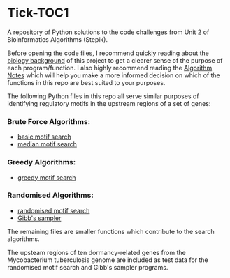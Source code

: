 # Tick-TOC1
A repository of Python solutions to the code challenges from Unit 2 of Bioinformatics Algorithms (Stepik).

Before opening the code files, I recommend quickly reading about the [biology background](https://github.com/ClarissaPereira/Tick-TOC1/blob/master/Biology%20Notes.md) of this project to get a clearer sense of the purpose of each program/function. I also highly recommend reading the [Algorithm Notes](https://github.com/ClarissaPereira/Tick-TOC1/blob/master/Algorithm%20Notes.md) which will help you make a more informed decision on which of the functions in this repo are best suited to your purposes. 

The following Python files in this repo all serve similar purposes of identifying regulatory motifs in the upstream regions of a set of genes:
### Brute Force Algorithms:
  * [basic motif search](https://github.com/ClarissaPereira/Tick-TOC1/blob/master/basic_motif_search.py)
  * [median motif search](https://github.com/ClarissaPereira/Tick-TOC1/blob/master/median%20motif%20finder.py)
### Greedy Algorithms:
  * [greedy motif search](https://github.com/ClarissaPereira/Tick-TOC1/blob/master/greedy%20motif%20finder.py)
### Randomised Algorithms:
  * [randomised motif search](https://github.com/ClarissaPereira/Tick-TOC1/blob/master/randomised%20motif%20search.py)
  * [Gibb's sampler](https://github.com/ClarissaPereira/Tick-TOC1/blob/master/gibbs%20sampler.py)
    
   
The remaining files are smaller functions which contribute to the search algorithms.

The upsteam regions of ten dormancy-related genes from the Mycobacterium tuberculosis genome are included as test data for the randomised motif search and Gibb's sampler programs.
